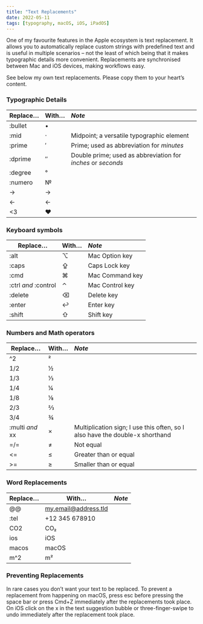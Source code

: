```yaml
---
title: "Text Replacements"
date: 2022-05-11
tags: [typography, macOS, iOS, iPadOS]
---
```


One of my favourite features in the Apple ecosystem is text replacement. It allows you to automatically replace custom strings with predefined text and is useful in multiple scenarios – not the least of which being that it makes typographic details more convenient. Replacements are synchronised between Mac and iOS devices, making workflows easy.

See below my own text replacements. Please copy them to your heart’s content.

### Typographic Details

| Replace… | With… | *Note* |
|-------|--------|:---------|
| :bullet | • |  |
| :mid | · | Midpoint; a versatile typographic element |
| :prime | ′ | Prime; used as abbreviation for *minutes* |
| :dprime | ″ | Double prime; used as abbreviation for *inches* or *seconds* |
| :degree | ° |  |
| :numero | № |  |
| -> | → |  |
| <- | ← |  |
| <3 | ♥ |  |

### Keyboard symbols

| Replace… | With… | *Note* |
|-------|--------|:---------|
| :alt | ⌥ | Mac Option key |
| :caps | ⇪ | Caps Lock key |
| :cmd | ⌘ | Mac Command key |
| :ctrl *and* :control | ⌃ | Mac Control key |
| :delete | ⌫ | Delete key |
| :enter | ↩ | Enter key |
| :shift | ⇧ | Shift key |

### Numbers and Math operators

| Replace… | With… | *Note* |
|-------|--------|:---------|
| ^2 | ² |  |
| 1/2 | ½ |  |
| 1/3 | ⅓ |  |
| 1/4 | ¼ |  |
| 1/8 | ⅛ |  |
| 2/3 | ⅔ |  |
| 3/4 | ¾ |  |
| :multi *and* xx | × | Multiplication sign; I use this often, so I also have the double-x shorthand |
| =/= | ≠ | Not equal |
| <= | ≤ | Greater than or equal |
| >= | ≥ | Smaller than or equal |

### Word Replacements

| Replace… | With… | *Note* |
|-------|--------|:---------|
| @@ | my.email@address.tld |  |
| :tel | +12 345 678910 |  |
| CO2 | CO₂ |  |
| ios | iOS |  |
| macos | macOS |  |
| m^2 | m² |  |

### Preventing Replacements
In rare cases you don’t want your text to be replaced. To prevent a replacement from happening on macOS, press esc before pressing the space bar or press Cmd+Z immediately after the replacements took place. On iOS click on the x in the text suggestion bubble or three-finger-swipe to undo immediately after the replacement took place.

